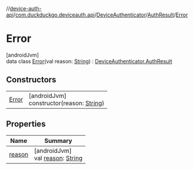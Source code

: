 //[device-auth-api](../../../../../index.md)/[com.duckduckgo.deviceauth.api](../../../index.md)/[DeviceAuthenticator](../../index.md)/[AuthResult](../index.md)/[Error](index.md)

# Error

[androidJvm]\
data class [Error](index.md)(val reason: [String](https://kotlinlang.org/api/latest/jvm/stdlib/kotlin/-string/index.html)) : [DeviceAuthenticator.AuthResult](../index.md)

## Constructors

| | |
|---|---|
| [Error](-error.md) | [androidJvm]<br>constructor(reason: [String](https://kotlinlang.org/api/latest/jvm/stdlib/kotlin/-string/index.html)) |

## Properties

| Name | Summary |
|---|---|
| [reason](reason.md) | [androidJvm]<br>val [reason](reason.md): [String](https://kotlinlang.org/api/latest/jvm/stdlib/kotlin/-string/index.html) |
